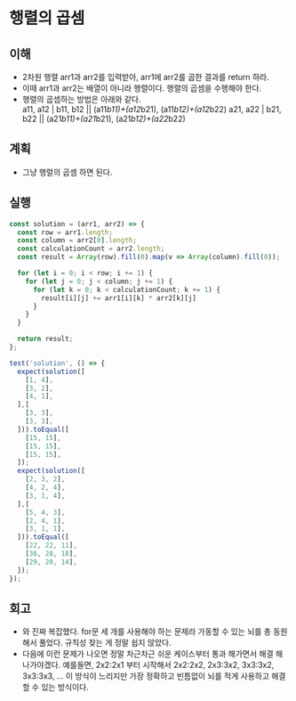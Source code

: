 # 행렬의 곱셈

## 이해

- 2차원 행렬 arr1과 arr2를 입력받아, arr1에 arr2를 곱한 결과를 return 하라.
- 이때 arr1과 arr2는 배열이 아니라 행렬이다. 행렬의 곱셈을 수행해야 한다.
- 행렬의 곱셉하는 방법은 아래와 같다.  
  a11, a12 | b11, b12 || (a11*b11)+(a12*b21), (a11*b12)+(a12*b22)
  a21, a22 | b21, b22 || (a21*b11)+(a21*b21), (a21*b12)+(a22*b22)

## 계획

- 그냥 행렬의 곱셈 하면 된다.

## 실행

```javascript
const solution = (arr1, arr2) => {
  const row = arr1.length;
  const column = arr2[0].length;
  const calculationCount = arr2.length;
  const result = Array(row).fill(0).map(v => Array(column).fill(0));

  for (let i = 0; i < row; i += 1) {
    for (let j = 0; j < column; j += 1) {
      for (let k = 0; k < calculationCount; k += 1) {
        result[i][j] += arr1[i][k] * arr2[k][j]
      }
    }
  }

  return result;
};

test('solution', () => {
  expect(solution([
    [1, 4],
    [3, 2],
    [4, 1],
  ],[
    [3, 3],
    [3, 3],
  ])).toEqual([
    [15, 15],
    [15, 15],
    [15, 15],
  ]);
  expect(solution([
    [2, 3, 2],
    [4, 2, 4],
    [3, 1, 4],
  ],[
    [5, 4, 3],
    [2, 4, 1],
    [3, 1, 1],
  ])).toEqual([
    [22, 22, 11],
    [36, 28, 18],
    [29, 20, 14],
  ]);
});
```

## 회고

- 와 진짜 복잡했다. for문 세 개를 사용해야 하는 문제라 가동할 수 있는 뇌를 총 동원해서 풀었다. 규칙성 찾는 게 정말 쉽지 않았다.
- 다음에 이런 문제가 나오면 정말 차근차근 쉬운 케이스부터 통과 해가면서 해결 해나가야겠다. 예를들면, 2x2:2x1 부터 시작해서 2x2:2x2, 2x3:3x2, 3x3:3x2, 3x3:3x3, ... 이 방식이 느리지만 가장 정확하고 빈틈없이 뇌를 적게 사용하고 해결할 수 있는 방식이다.
